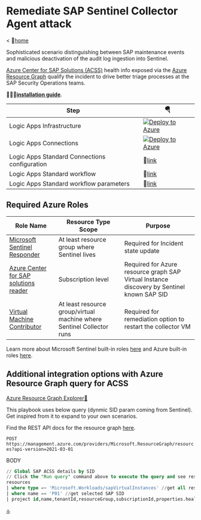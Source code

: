 # Remediate SAP Sentinel Collector Agent attack

< 🏡[home](../README.md)

Sophisticated scenario distinguishing between SAP maintenance events and malicious deactivation of the audit log ingestion into Sentinel.

[Azure Center for SAP Solutions (ACSS)](https://learn.microsoft.com/azure/sap/center-sap-solutions/overview) health info exposed via the [Azure Resource Graph](https://learn.microsoft.com/azure/governance/resource-graph/overview) qualify the incident to drive better triage processes at the SAP Security Operations teams.

👨🏽‍🔧[**installation guide**](../INSTALLATION.md).

| Step | 🪂 |
| --- | --- |
| Logic Apps Infrastructure | [![Deploy to Azure](https://aka.ms/deploytoazurebutton)](https://portal.azure.com/#create/Microsoft.Template/uri/https%3A%2F%2Fraw.githubusercontent.com%2FAzure%2FAzure-Sentinel%2Fmaster%2FSolutions%2FSAP%2FPlaybooks%2FSAPCollectorRemediate-STD%2Fazuredeploy.json) |
| Logic Apps Connections | [![Deploy to Azure](https://aka.ms/deploytoazurebutton)](https://portal.azure.com/#create/Microsoft.Template/uri/https%3A%2F%2Fraw.githubusercontent.com%2FAzure%2FAzure-Sentinel%2Fmaster%2FSolutions%2FSAP%2FPlaybooks%2FSAPCollectorRemediate-STD%2Fazureconnectordeploy.json) |
| Logic Apps Standard Connections configuration | 🔗[link](connections.json) |
| Logic Apps Standard workflow | 🔗[link](workflow.json) |
| Logic Apps Standard workflow parameters | 🔗[link](workflowparameters.json) |

## Required Azure Roles

| Role Name | Resource Type Scope | Purpose |
| --- | --- | --- |
| [Microsoft Sentinel Responder](https://learn.microsoft.com/azure/role-based-access-control/built-in-roles#microsoft-sentinel-responder) | At least resource group where Sentinel lives | Required for Incident state update |
| [Azure Center for SAP solutions reader](https://learn.microsoft.com/azure/sap/center-sap-solutions/manage-with-azure-rbac) | Subscription level | Required for Azure resource graph SAP Virtual Instance discovery by Sentinel known SAP SID |
| [Virtual Machine Contributor](https://learn.microsoft.com/azure/role-based-access-control/built-in-roles#virtual-machine-contributor) | At least resource group/virtual machine where Sentinel Collector runs | Required for remediation option to restart the collector VM |

Learn more about Microsoft Sentinel built-in roles [here](https://learn.microsoft.com/azure/sentinel/roles) and Azure built-in roles [here](https://learn.microsoft.com/azure/role-based-access-control/built-in-roles).

## Additional integration options with Azure Resource Graph query for ACSS

[Azure Resource Graph Explorer🔗](https://portal.azure.com/?#view/HubsExtension/ArgQueryBlade)

This playbook uses below query (dynmic SID param coming from Sentinel). Get inspired from it to expand to your own scenarios.

Find the REST API docs for the resource graph [here](https://learn.microsoft.com/rest/api/azureresourcegraph/resourcegraph(2021-03-01)/resources/resources?tabs=HTTP).

`POST https://management.azure.com/providers/Microsoft.ResourceGraph/resources?api-version=2021-03-01`

BODY

```sql
// Global SAP ACSS details by SID
// Click the "Run query" command above to execute the query and see results.
resources
| where type =~ 'Microsoft.Workloads/sapVirtualInstances' //get all resources of type SAP Virtual Instance
| where name == 'P01' //get selected SAP SID
| project id,name,tenantId,resourceGroup,subscriptionId,properties.health,properties.status //get only required fields
```

[🔝](#)

